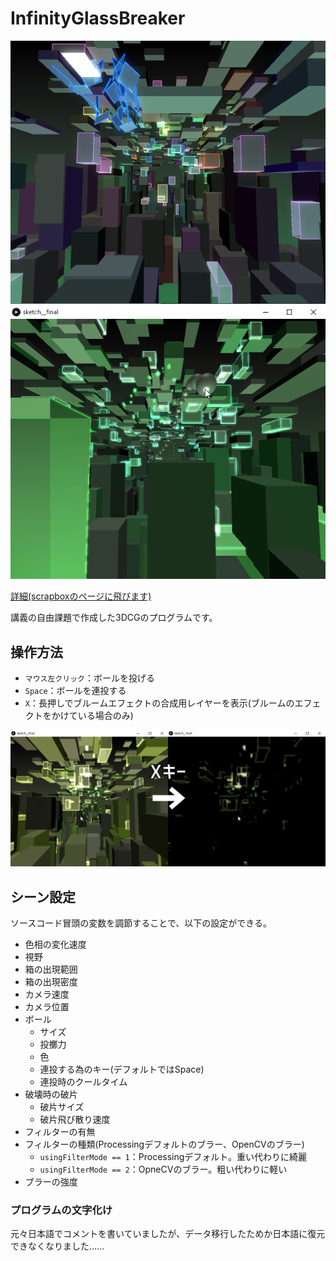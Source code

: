 # InfinityGlassBreaker

![](img/colorful.PNG)![](img/sousa_space.png)

[詳細(scrapboxのページに飛びます)](https://scrapbox.io/pfas/InfinityGlassBraker)

講義の自由課題で作成した3DCGのプログラムです。

## 操作方法
- `マウス左クリック`：ボールを投げる
- `Space`：ボールを連投する
- `X`：長押しでブルームエフェクトの合成用レイヤーを表示(ブルームのエフェクトをかけている場合のみ)

![](img/sousa_xkey.png)

## シーン設定
ソースコード冒頭の変数を調節することで、以下の設定ができる。
- 色相の変化速度
- 視野
- 箱の出現範囲
- 箱の出現密度
- カメラ速度
- カメラ位置
- ボール
  - サイズ
  - 投擲力
  - 色
  - 連投する為のキー(デフォルトではSpace)
  - 連投時のクールタイム
- 破壊時の破片
  - 破片サイズ
  - 破片飛び散り速度
- フィルターの有無
- フィルターの種類(Processingデフォルトのブラー、OpenCVのブラー)
  - `usingFilterMode == 1`：Processingデフォルト。重い代わりに綺麗
  - `usingFilterMode == 2`：OpneCVのブラー。粗い代わりに軽い
- ブラーの強度

### プログラムの文字化け
元々日本語でコメントを書いていましたが、データ移行したためか日本語に復元できなくなりました……

